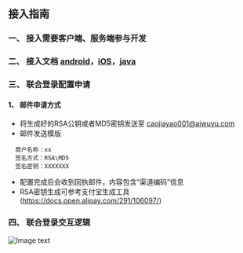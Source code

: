 ## 接入指南
### 一、 接入需要客户端、服务端参与开发
### 二、 接入文档 [android](https://github.com/aiwuyu-sdk/aiwuyu-android-sdk)，[iOS](https://github.com/aiwuyu-sdk/aiwuyu-iOS-sdk)，[java](https://github.com/aiwuyu-sdk/aiwuyu-server-sdk)
### 三、 联合登录配置申请
#### 1、 邮件申请方式
* 将生成好的RSA公钥或者MD5密钥发送至 caojiayao001@aiwuyu.com
* 邮件发送模版
```
  商户名称：xx
  签名方式：RSA\MD5
  签名密钥：XXXXXXX
```
* 配置完成后会收到回执邮件，内容包含“渠道编码”信息
* RSA密钥生成可参考支付宝生成工具(https://docs.open.alipay.com/291/106097/)
### 四、 联合登录交互逻辑
![Image text](http://aiwuyu-cms-prd.oss-cn-hangzhou.aliyuncs.com/Pic/sdk-doc/union_login.png)

